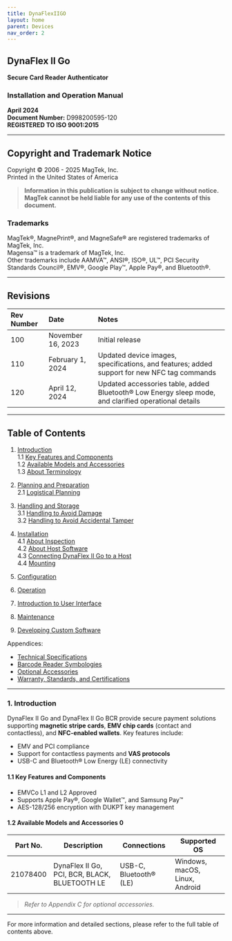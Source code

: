 ```yaml
---
title: DynaFlexIIGO
layout: home
parent: Devices
nav_order: 2
---
```


## **DynaFlex II Go**  
**Secure Card Reader Authenticator**  
### **Installation and Operation Manual**  
**April 2024**  
**Document Number:** D998200595-120  
**REGISTERED TO ISO 9001:2015**

---

## **Copyright and Trademark Notice**  

Copyright © 2006 - 2025 MagTek, Inc.  
Printed in the United States of America  

> **Information in this publication is subject to change without notice. MagTek cannot be held liable for any use of the contents of this document.**  

### **Trademarks**  
MagTek®, MagnePrint®, and MagneSafe® are registered trademarks of MagTek, Inc.  
Magensa™ is a trademark of MagTek, Inc.  
Other trademarks include AAMVA™, ANSI®, ISO®, UL™, PCI Security Standards Council®, EMV®, Google Play™, Apple Pay®, and Bluetooth®.  

---

## **Revisions**  

| Rev Number | Date               | Notes                                                                                                   |
|:-----------|:-------------------|:--------------------------------------------------------------------------------------------------------|
| 100        | November 16, 2023  | Initial release                                                                                         |
| 110        | February 1, 2024   | Updated device images, specifications, and features; added support for new NFC tag commands             |
| 120        | April 12, 2024     | Updated accessories table, added Bluetooth® Low Energy sleep mode, and clarified operational details    |


---

## **Table of Contents**

1. [Introduction](#1-introduction)  
    1.1 [Key Features and Components](#11-key-features-and-components)  
    1.2 [Available Models and Accessories](#12-available-models-and-accessories)  
    1.3 [About Terminology](#13-about-terminology)  

2. [Planning and Preparation](#2-planning-and-preparation)  
    2.1 [Logistical Planning](#21-logistical-planning)  

3. [Handling and Storage](#3-handling-and-storage)  
    3.1 [Handling to Avoid Damage](#31-handling-to-avoid-damage)  
    3.2 [Handling to Avoid Accidental Tamper](#32-handling-to-avoid-accidental-tamper)  

4. [Installation](#4-installation)  
    4.1 [About Inspection](#41-about-inspection)  
    4.2 [About Host Software](#42-about-host-software)  
    4.3 [Connecting DynaFlex II Go to a Host](#43-connecting-dynaflex-ii-go-to-a-host)  
    4.4 [Mounting](#44-mounting)  

5. [Configuration](#5-configuration)  

6. [Operation](#6-operation)  

7. [Introduction to User Interface](#7-introduction-to-user-interface)  

8. [Maintenance](#8-maintenance)  

9. [Developing Custom Software](#9-developing-custom-software)  

Appendices:  
- [Technical Specifications](#appendix-a-technical-specifications)  
- [Barcode Reader Symbologies](#appendix-b-barcode-reader-symbologies)  
- [Optional Accessories](#appendix-c-optional-accessories)  
- [Warranty, Standards, and Certifications](#appendix-d-warranty-standards-and-certifications)  

---

### **1. Introduction**  
DynaFlex II Go and DynaFlex II Go BCR provide secure payment solutions supporting **magnetic stripe cards**, **EMV chip cards** (contact and contactless), and **NFC-enabled wallets**. Key features include:  
- EMV and PCI compliance  
- Support for contactless payments and **VAS protocols**  
- USB-C and Bluetooth® Low Energy (LE) connectivity  

#### **1.1 Key Features and Components**  
- EMVCo L1 and L2 Approved  
- Supports Apple Pay®, Google Wallet™, and Samsung Pay™  
- AES-128/256 encryption with DUKPT key management  

#### **1.2 Available Models and Accessories**  0

| Part No.   | Description                                   | Connections              | Supported OS        |
|------------|-----------------------------------------------|--------------------------|---------------------|
| 21078400   | DynaFlex II Go, PCI, BCR, BLACK, BLUETOOTH LE | USB-C, Bluetooth® (LE)   | Windows, macOS, Linux, Android |

> *Refer to Appendix C for optional accessories.*

---

For more information and detailed sections, please refer to the full table of contents above.
